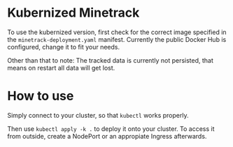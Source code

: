 # Kubernized Minetrack

To use the kubernized version, first check for the correct image specified in the `minetrack-deployment.yaml` manifest. Currently the public Docker Hub is configured, change it to fit your needs.

Other than that to note: The tracked data is currently not persisted, that means on restart all data will get lost.

# How to use

Simply connect to your cluster, so that `kubectl` works properly.

Then use `kubectl apply -k .` to deploy it onto your cluster. To access it from outside, create a NodePort or an appropiate Ingress afterwards. 